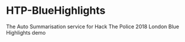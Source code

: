 # HTP-BlueHighlights
The Auto Summarisation service for Hack The Police 2018 London Blue Highlights demo
